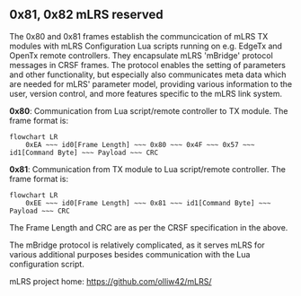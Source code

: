 
## __0x81, 0x82 mLRS reserved__

The 0x80 and 0x81 frames establish the communcication of mLRS TX modules with mLRS Configuration Lua scripts running on e.g. EdgeTx and OpenTx remote controllers. They encapsulate mLRS 'mBridge' protocol messages in CRSF frames. The protocol enables the setting of parameters and other functionality, but especially also communicates meta data which are needed for mLRS' parameter model, providing various information to the user, version control, and more features specific to the mLRS link system.

**0x80**: Communication from Lua script/remote controller to TX module. The frame format is:

```mermaid
flowchart LR
    0xEA ~~~ id0[Frame Length] ~~~ 0x80 ~~~ 0x4F ~~~ 0x57 ~~~ id1[Command Byte] ~~~ Payload ~~~ CRC
```

**0x81**: Communication from TX module to Lua script/remote controller. The frame format is:

```mermaid
flowchart LR
    0xEE ~~~ id0[Frame Length] ~~~ 0x81 ~~~ id1[Command Byte] ~~~ Payload ~~~ CRC
```

The Frame Length and CRC are as per the CRSF specification in the above.

The mBridge protocol is relatively complicated, as it serves mLRS for various additional purposes besides communication with the Lua configuration script. 

mLRS project home: https://github.com/olliw42/mLRS/